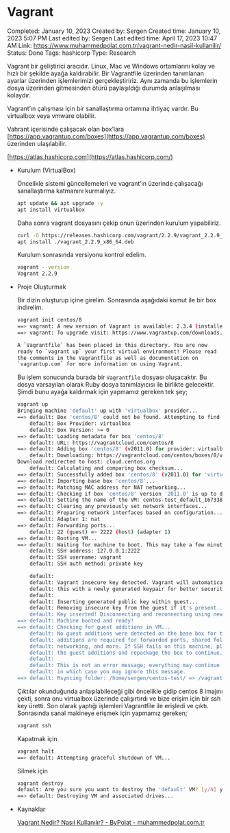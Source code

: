 # Vagrant

Completed: January 10, 2023
Created by: Sergen
Created time: January 10, 2023 5:07 PM
Last edited by: Sergen
Last edited time: April 17, 2023 10:47 AM
Link: https://www.muhammedpolat.com.tr/vagrant-nedir-nasil-kullanilir/
Status: Done
Tags: hashicorp
Type: Research

Vagrant bir geliştirici aracıdır. Linux, Mac ve Windows ortamlarını kolay ve hızlı bir şekilde ayağa kaldırabilir. Bir Vagrantfile üzerinden tanımlanan ayarlar üzerinden işlemlerimizi gerçekleştiririz. Aynı zamanda bu işlemlerin dosya üzerinden gitmesinden ötürü paylaşıldığı durumda anlaşılması kolaydır. 

Vagrant’ın çalışması için bir sanallaştırma ortamına ihtiyaç vardır. Bu virtualbox veya vmware olabilir.

Vahrant içerisinde çalışacak olan box’lara [https://app.vagrantup.com/boxes](https://app.vagrantup.com/boxes) üzerinden ulaşılabilir. 

[https://atlas.hashicorp.com](https://atlas.hashicorp.com/)

- Kurulum (VirtualBox)
    
    Öncelikle sistemi güncellemeleri ve vagrant’ın üzerinde çalışacağı sanallaştırma katmanını kurmalıyız.
    
    ```bash
    apt update && apt upgrade -y
    apt install virtualbox
    ```
    
    Daha sonra vagrant dosyasını çekip onun üzerinden kurulum yapabiliriz.
    
    ```bash
    curl -O https://releases.hashicorp.com/vagrant/2.2.9/vagrant_2.2.9_x86_64.deb
    apt install ./vagrant_2.2.9_x86_64.deb
    ```
    
    Kurulum sonrasında versiyonu kontrol edelim.
    
    ```bash
    vagrant --version
    Vagrant 2.2.9
    ```
    
- Proje Oluşturmak
    
    Bir dizin oluşturup içine girelim. Sonrasında aşağıdaki komut ile bir box indirelim.
    
    ```bash
    vagrant init centos/8
    ==> vagrant: A new version of Vagrant is available: 2.3.4 (installed version: 2.2.9)!
    ==> vagrant: To upgrade visit: https://www.vagrantup.com/downloads.html
    
    A `Vagrantfile` has been placed in this directory. You are now
    ready to `vagrant up` your first virtual environment! Please read
    the comments in the Vagrantfile as well as documentation on
    `vagrantup.com` for more information on using Vagrant.
    ```
    
    Bu işlem sonucunda burada bir `Vagrantfile` dosyası oluşacaktır. Bu dosya varsayılan olarak Ruby dosya tanımlayıcısı ile birlikte gelecektir. Şimdi bunu ayağa kaldırmak için yapmamız gereken tek şey;
    
    ```bash
    vagrant up
    Bringing machine 'default' up with 'virtualbox' provider...
    ==> default: Box 'centos/8' could not be found. Attempting to find and install...
        default: Box Provider: virtualbox
        default: Box Version: >= 0
    ==> default: Loading metadata for box 'centos/8'
        default: URL: https://vagrantcloud.com/centos/8
    ==> default: Adding box 'centos/8' (v2011.0) for provider: virtualbox
        default: Downloading: https://vagrantcloud.com/centos/boxes/8/versions/2011.0/providers/virtualbox.box
    Download redirected to host: cloud.centos.org
        default: Calculating and comparing box checksum...
    ==> default: Successfully added box 'centos/8' (v2011.0) for 'virtualbox'!
    ==> default: Importing base box 'centos/8'...
    ==> default: Matching MAC address for NAT networking...
    ==> default: Checking if box 'centos/8' version '2011.0' is up to date...
    ==> default: Setting the name of the VM: centos-test_default_1673384215218_9454
    ==> default: Clearing any previously set network interfaces...
    ==> default: Preparing network interfaces based on configuration...
        default: Adapter 1: nat
    ==> default: Forwarding ports...
        default: 22 (guest) => 2222 (host) (adapter 1)
    ==> default: Booting VM...
    ==> default: Waiting for machine to boot. This may take a few minutes...
        default: SSH address: 127.0.0.1:2222
        default: SSH username: vagrant
        default: SSH auth method: private key
    
        default: 
        default: Vagrant insecure key detected. Vagrant will automatically replace
        default: this with a newly generated keypair for better security.
        default: 
        default: Inserting generated public key within guest...
        default: Removing insecure key from the guest if it's present...
        default: Key inserted! Disconnecting and reconnecting using new SSH key...
    ==> default: Machine booted and ready!
    ==> default: Checking for guest additions in VM...
        default: No guest additions were detected on the base box for this VM! Guest
        default: additions are required for forwarded ports, shared folders, host only
        default: networking, and more. If SSH fails on this machine, please install
        default: the guest additions and repackage the box to continue.
        default: 
        default: This is not an error message; everything may continue to work properly,
        default: in which case you may ignore this message.
    ==> default: Rsyncing folder: /home/sergen/centos-test/ => /vagrant
    ```
    
    Çıktılar okunduğunda anlaşılabileceği gibi öncelikle gidip centos 8 imajını çekti, sonra onu virtualbox üzerinde çalışırtırdı ve bize erişim için bir ssh key üretti. Son olarak yaptığı işlemleri Vagrantfile ile erişledi ve çıktı. Sonrasında sanal makineye erişmek için yapmamız gereken;
    
    ```bash
    vagrant ssh
    ```
    
    Kapatmak için
    
    ```bash
    vagrant halt
    ==> default: Attempting graceful shutdown of VM...
    ```
    
    Silmek için
    
    ```bash
    vagrant destroy
    default: Are you sure you want to destroy the 'default' VM? [y/N] y
    ==> default: Destroying VM and associated drives...
    ```
    

- Kaynaklar
    
    [Vagrant Nedir? Nasıl Kullanılır? - ByPolat - muhammedpolat.com.tr](https://youtu.be/Pm-X6AuBMfo)
    
    [](https://linuxize.com/post/how-to-install-vagrant-on-ubuntu-20-04/)